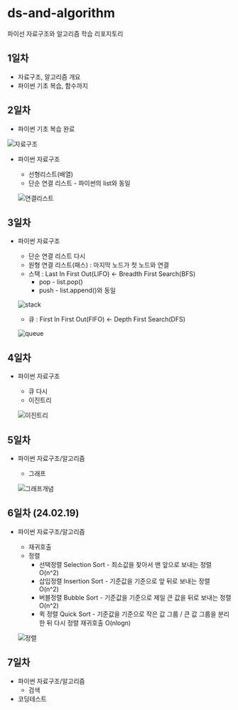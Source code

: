 # ds-and-algorithm
파이선 자료구조와 알고리즘 학습 리포지토리

## 1일차
- 자료구조, 알고리즘 개요
- 파이썬 기초 복습, 함수까지

## 2일차
- 파이썬 기초 복습 완료

![자료구조](https://t1.daumcdn.net/cfile/tistory/23202B4C53FDC5600C) 

- 파이썬 자료구조
    - 선형리스트(배열)
    - 단순 연결 리스트 - 파이썬의 list와 동일

    ![연결리스트](https://upload.wikimedia.org/wikipedia/commons/9/9c/Single_linked_list.png)

## 3일차
- 파이썬 자료구조
    - 단순 연결 리스트 다시
    - 원형 연결 리스트(패스) : 마지막 노드가 첫 노드와 연결
    - 스택 : Last In First Out(LIFO) <- Breadth First Search(BFS)
        - pop - list.pop()
        - push - list.append()와 동일
        
    ![stack](https://cs.lmu.edu/~ray/images/stack.gif)

    - 큐 : First In First Out(FIFO) <- Depth First Search(DFS)

    ![queue](https://raw.githubusercontent.com/LEUNSU/ds-and-algorithm-2024/main/images/queue.png)

## 4일차
- 파이썬 자료구조
    - 큐 다시 
    - 이진트리
    
    ![이진트리](https://kahee.github.io//assets/post_img/tree3.png)

## 5일차
- 파이썬 자료구조/알고리즘
    - 그래프

    ![그래프개념](https://raw.githubusercontent.com/LEUNSU/ds-and-algorithm-2024/main/images/graph02.png)

## 6일차 (24.02.19)
- 파이썬 자료구조/알고리즘
    - 재귀호출
    - 정렬
        - 선택정렬 Selection Sort - 최소값을 찾아서 맨 앞으로 보내는 정렬 O(n^2)
        - 삽입정렬 Insertion Sort - 기준값을 기준으로 앞 뒤로 보내는 정렬 O(n^2)
        - 버블정렬 Bubble Sort - 기준값을 기준으로 제일 큰 값을 뒤로 보내는 정렬 O(n^2)
        - 퀵 정렬 Quick Sort - 기준값을 기준으로 작은 값 그룹 / 큰 값 그룹을 분리한 뒤 다시 정렬 재귀호출 O(nlogn)

    ![정렬](https://raw.githubusercontent.com/LEUNSU/ds-and-algorithm-2024/main/images/sorting.jpg)


## 7일차 
- 파이썬 자료구조/알고리즘
    - 검색
- 코딩테스트